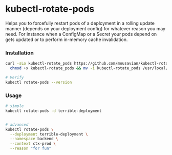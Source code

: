 # kubectl-rotate-pods

Helps you to forcefully restart pods of a deployment in a rolling update manner (depends on your deployment config) for whatever reason you may need. For instance when a ConfigMap or a Secret your pods depend on gets updated or to perform in-memory cache invalidation.


### Installation
```bash
curl -sLo kubectl-rotate_pods https://github.com/mousavian/kubectl-rotate-pods/raw/v1.0.0/src/kubectl-rotate_pods && \
  chmod +x kubectl-rotate_pods && mv -i kubectl-rotate_pods /usr/local/bin

# Verify
kubectl rotate-pods --version
```


### Usage
```bash
# simple
kubectl rotate-pods -d terrible-deployment


# advanced
kubectl rotate-pods \
  --deployment terrible-deployment \
  --namespace backend \
  --context ctx-prod \
  --reason "for fun"
```
